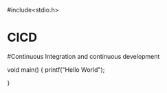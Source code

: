 #include<stdio.h>
# CICD
#Continuous Integration and continuous development

void main()
{
printf("Hello World");

}
